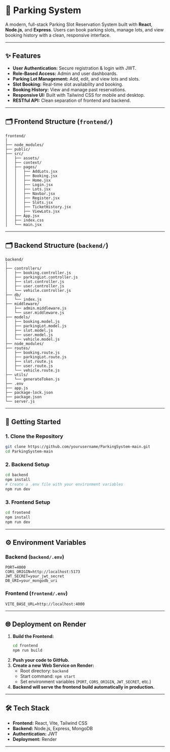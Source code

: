 # 🚗 Parking System

A modern, full-stack Parking Slot Reservation System built with **React**, **Node.js**, and **Express**. Users can book parking slots, manage lots, and view booking history with a clean, responsive interface.

---

## ✨ Features

- **User Authentication:** Secure registration & login with JWT.
- **Role-Based Access:** Admin and user dashboards.
- **Parking Lot Management:** Add, edit, and view lots and slots.
- **Slot Booking:** Real-time slot availability and booking.
- **Booking History:** View and manage past reservations.
- **Responsive UI:** Built with Tailwind CSS for mobile and desktop.
- **RESTful API:** Clean separation of frontend and backend.

---

## 🗂️ Frontend Structure (`frontend/`)

```
frontend/
│
├── node_modules/
├── public/
├── src/
│   ├── assets/
│   ├── context/
│   ├── pages/
│   │   ├── AddLots.jsx
│   │   ├── Booking.jsx
│   │   ├── Home.jsx
│   │   ├── Login.jsx
│   │   ├── Lots.jsx
│   │   ├── Navbar.jsx
│   │   ├── Register.jsx
│   │   ├── Slots.jsx
│   │   ├── TicketHistory.jsx
│   │   ├── ViewLots.jsx
│   ├── App.jsx
│   ├── index.css
│   └── main.jsx
```

---

## 🗂️ Backend Structure (`backend/`)

```
backend/
│
├── controllers/
│   ├── booking.controller.js
│   ├── parkingLot.controller.js
│   ├── slot.controller.js
│   ├── user.controller.js
│   └── vehicle.controller.js
├── db/
│   └── index.js
├── middleware/
│   ├── admin.middleware.js
│   └── user.middleware.js
├── models/
│   ├── booking.model.js
│   ├── parkingLot.model.js
│   ├── slot.model.js
│   ├── user.model.js
│   └── vehicle.model.js
├── node_modules/
├── routes/
│   ├── booking.route.js
│   ├── parkingLot.route.js
│   ├── slot.route.js
│   ├── user.route.js
│   └── vehicle.route.js
├── utils/
│   └── generateToken.js
├── .env
├── app.js
├── package-lock.json
├── package.json
└── server.js
```

---

## 🚀 Getting Started

### 1. Clone the Repository

```sh
git clone https://github.com/yourusername/ParkingSystem-main.git
cd ParkingSystem-main
```

### 2. Backend Setup

```sh
cd backend
npm install
# Create a .env file with your environment variables
npm run dev
```

### 3. Frontend Setup

```sh
cd frontend
npm install
npm run dev
```

---

## ⚙️ Environment Variables

### Backend (`backend/.env`)
```
PORT=4000
CORS_ORIGIN=http://localhost:5173
JWT_SECRET=your_jwt_secret
DB_URI=your_mongodb_uri
```

### Frontend (`frontend/.env`)
```
VITE_BASE_URL=http://localhost:4000
```

---

## 🌐 Deployment on Render

1. **Build the Frontend:**
   ```sh
   cd frontend
   npm run build
   ```
2. **Push your code to GitHub.**
3. **Create a new Web Service on Render:**
   - Root directory: `backend`
   - Start command: `npm start`
   - Set environment variables (`PORT`, `CORS_ORIGIN`, `JWT_SECRET`, etc.)
4. **Backend will serve the frontend build automatically in production.**

---

## 🛠️ Tech Stack

- **Frontend:** React, Vite, Tailwind CSS
- **Backend:** Node.js, Express, MongoDB
- **Authentication:** JWT
- **Deployment:** Render

---

